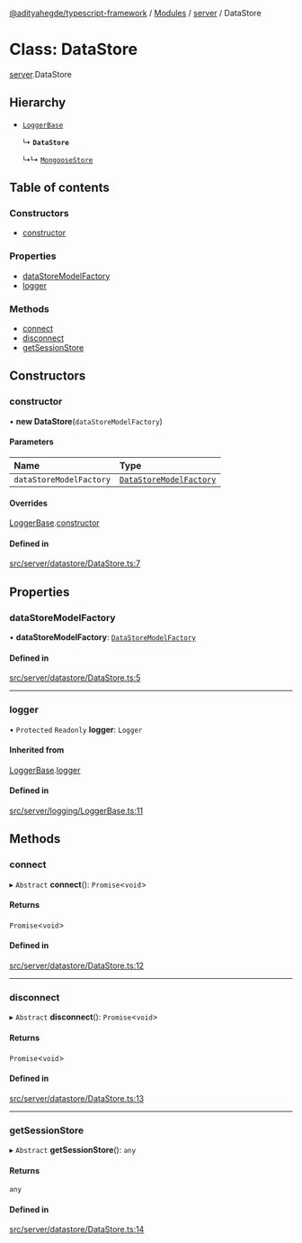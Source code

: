 [@adityahegde/typescript-framework](../README.md) / [Modules](../modules.md) / [server](../modules/server.md) / DataStore

# Class: DataStore

[server](../modules/server.md).DataStore

## Hierarchy

- [`LoggerBase`](server.LoggerBase.md)

  ↳ **`DataStore`**

  ↳↳ [`MongooseStore`](server_datastore_mongoose.MongooseStore.md)

## Table of contents

### Constructors

- [constructor](server.DataStore.md#constructor)

### Properties

- [dataStoreModelFactory](server.DataStore.md#datastoremodelfactory)
- [logger](server.DataStore.md#logger)

### Methods

- [connect](server.DataStore.md#connect)
- [disconnect](server.DataStore.md#disconnect)
- [getSessionStore](server.DataStore.md#getsessionstore)

## Constructors

### constructor

• **new DataStore**(`dataStoreModelFactory`)

#### Parameters

| Name | Type |
| :------ | :------ |
| `dataStoreModelFactory` | [`DataStoreModelFactory`](server.DataStoreModelFactory.md) |

#### Overrides

[LoggerBase](server.LoggerBase.md).[constructor](server.LoggerBase.md#constructor)

#### Defined in

[src/server/datastore/DataStore.ts:7](https://github.com/AdityaHegde/typescript-framework/blob/7ced1c3/src/server/datastore/DataStore.ts#L7)

## Properties

### dataStoreModelFactory

• **dataStoreModelFactory**: [`DataStoreModelFactory`](server.DataStoreModelFactory.md)

#### Defined in

[src/server/datastore/DataStore.ts:5](https://github.com/AdityaHegde/typescript-framework/blob/7ced1c3/src/server/datastore/DataStore.ts#L5)

___

### logger

• `Protected` `Readonly` **logger**: `Logger`

#### Inherited from

[LoggerBase](server.LoggerBase.md).[logger](server.LoggerBase.md#logger)

#### Defined in

[src/server/logging/LoggerBase.ts:11](https://github.com/AdityaHegde/typescript-framework/blob/7ced1c3/src/server/logging/LoggerBase.ts#L11)

## Methods

### connect

▸ `Abstract` **connect**(): `Promise`<`void`\>

#### Returns

`Promise`<`void`\>

#### Defined in

[src/server/datastore/DataStore.ts:12](https://github.com/AdityaHegde/typescript-framework/blob/7ced1c3/src/server/datastore/DataStore.ts#L12)

___

### disconnect

▸ `Abstract` **disconnect**(): `Promise`<`void`\>

#### Returns

`Promise`<`void`\>

#### Defined in

[src/server/datastore/DataStore.ts:13](https://github.com/AdityaHegde/typescript-framework/blob/7ced1c3/src/server/datastore/DataStore.ts#L13)

___

### getSessionStore

▸ `Abstract` **getSessionStore**(): `any`

#### Returns

`any`

#### Defined in

[src/server/datastore/DataStore.ts:14](https://github.com/AdityaHegde/typescript-framework/blob/7ced1c3/src/server/datastore/DataStore.ts#L14)
